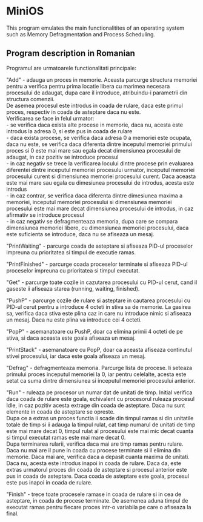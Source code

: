 # MiniOS

This program emulates the main functionalitites of an operating system such as Memory Defragmentation and Process Scheduling.

## Program description in Romanian
Programul are urmatoarele functionalitati principale:

"Add" - adauga un proces in memorie. 
	Aceasta parcurge structura memoriei pentru a verifica pentru prima locatie
libera cu marimea necesara procesului de adaugat, dupa care il introduce,
atribuindu-i parametrii din structura comenzii.  
	De asemea procesul este introdus in coada de rulare, daca este primul
proces, respectiv in coada de asteptare daca nu este.  
	Verificarea se face in felul urmator:  
	- se verifica daca exista alte procese in memorie, daca nu, acesta este
	introdus la adresa 0, si este pus in coada de rulare  
	- daca exista procese, se verifica daca adresa 0 a memoriei este ocupata,
	daca nu este, se verifica daca diferenta dintre inceputul memoriei primului
	proces si 0 este mai mare sau egala decat dimensiunea procesului de
	adaugat, in caz pozitiv se introduce procesul  
	- in caz negativ se trece la verificarea locului dintre procese prin
	evaluarea diferentei dintre inceputul memoriei procesului urmator,
	inceputul memoriei procesului curent si dimensiunea memoriei procesului
	curent. Daca aceasta este mai mare sau egala cu dimesiunea procesului de
	introdus, acesta este introdus  
	- in caz contrar, se verifica daca diferenta dintre dimesiunea maxima a
	memoriei, inceputul memoriei procesului si dimensiunea memoriei procesului
	este mai mare decat dimensiunea procesului de introdus, in caz afirmativ se
	introduce procesul  
	- in caz negativ se defragmenteaza memoria, dupa care se compara
	dimensiunea memoriei libere, cu dimensiunea memoriei procesului, daca este
	suficienta se introduce, daca nu se afiseaza un mesaj.  


"PrintWaiting" - parcurge coada de asteptare si afiseaza PID-ul proceselor
impreuna cu prioritatea si timpul de executie ramas.


"PrintFinished" - parcurge coada proceselor terminate si afiseaza PID-ul 
proceselor impreuna cu prioritatea si timpul executat.


"Get" - parcurge toate cozile in cazutarea procesului cu PID-ul cerut, cand
il gaseste ii afiseaza starea (running, waiting, finished).


"PushP" - parcurge cozile de rulare si asteptare in cautarea procesului cu
PID-ul cerut pentru a introduce 4 octeti in stiva sa de memorie. La gasirea
sa, verifica daca stiva este plina caz in care nu introduce nimic si
afiseaza un mesaj. Daca nu este plina va introduce cei 4 octeti.


"PopP" - asemanatoare cu PushP, doar ca elimina primii 4 octeti de pe
stiva, si daca aceasta este goala afiseaza un mesaj.


"PrintStack" - asemanatoare cu PopP, doar ca aceasta afiseaza continutul
stivei procesului, iar daca este goala afiseaza un mesaj.


"Defrag" - defragmenteaza memoria. Parcurge lista de procese. Ii seteaza
primului proces inceputul memoriei la 0, iar pentru celelalte, acesta este
setat ca suma dintre dimensiunea si inceputul memoriei procesului
anterior.


"Run" - ruleaza pe procesor un numar dat de unitati de timp. Initial
verifica daca coada de rulare este goala, echivalent cu procesorul ruleaza
procesul Idle, in caz pozitiv acesta extrage din coada de asteptare. Daca
nu sunt elemente in coada de asteptare se opreste.  
	Dupa ce a extras un proces functia ii scade din timpul
ramas si din unitatile totale de timp si ii adauga la timpul rulat, cat
timp numarul de unitati de timp este mai mare decat 0, timpul rulat al
procesului este mai mic decat cuanta si timpul executat ramas este mai mare
decat 0.   
	Dupa terminarea rularii, verifica daca mai are timp ramas pentru rulare.
Daca nu mai are il pune in coada cu procese terminate si il elimina din
memorie. Daca mai are, verifica daca a depasit cuanta maxima de unitati. 
Daca nu, acesta este introdus inapoi in coada de rulare. Daca da, este extras
urmatorul proces din coada de asteptare si procesul anterior este pus in
coada de asteptare. Daca coada de asteptare este goala, procesul este pus
inapoi in coada de rulare.  


"Finish" - trece toate procesele ramase in coada de rulare si in cea de
asteptare, in coada de procese terminate. De asemenea aduna timpul de
executat ramas pentru fiecare proces intr-o variabila pe care o afiseaza la
final.
